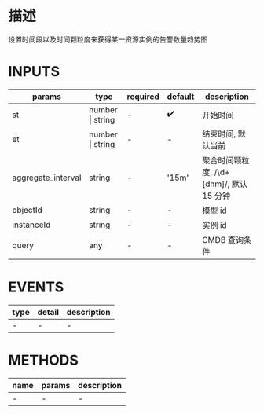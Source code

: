 [//]: # "business-bricks/monitor-alert/trend-chart-of-alert-event-number.ts"

# 描述

设置时间段以及时间颗粒度来获得某一资源实例的告警数量趋势图

# INPUTS

| params             | type             | required | default | description                              |
| ------------------ | ---------------- | -------- | ------- | ---------------------------------------- |
| st                 | number \| string | -        | ✔️      | 开始时间                                 |
| et                 | number \| string | -        | -       | 结束时间, 默认当前                       |
| aggregate_interval | string           | -        | '15m'   | 聚合时间颗粒度, /\d+[dhm]/, 默认 15 分钟 |
| objectId           | string           | -        | -       | 模型 id                                  |
| instanceId         | string           | -        | -       | 实例 id                                  |
| query              | any              | -        | -       | CMDB 查询条件                            |

# EVENTS

| type | detail | description |
| ---- | ------ | ----------- |
| -    | -      | -           |

# METHODS

| name | params | description |
| ---- | ------ | ----------- |
| -    | -      | -           |
